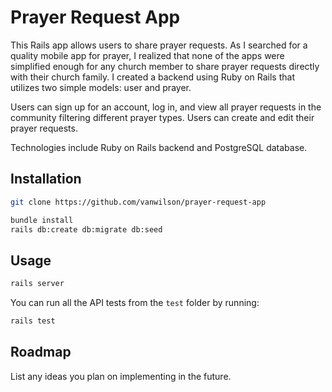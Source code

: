 # Prayer Request App

This Rails app allows users to share prayer requests. As I searched for a quality mobile app for prayer, I realized that none of the apps were simplified enough for any church member to share prayer requests directly with their church family. I created a backend using Ruby on Rails that utilizes two simple models: user and prayer. 

Users can sign up for an account, log in, and view all prayer requests in the community filtering different prayer types.
Users can create and edit their prayer requests.

Technologies include Ruby on Rails backend and PostgreSQL database.

## Installation

```bash
git clone https://github.com/vanwilson/prayer-request-app
```

```bash
bundle install
rails db:create db:migrate db:seed
```

## Usage

```bash
rails server
```

You can run all the API tests from the `test` folder by running: 

```bash
rails test
```

## Roadmap

List any ideas you plan on implementing in the future.

